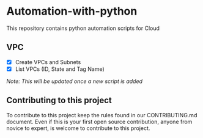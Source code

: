 # Automation-with-python

This repository contains python automation scripts for Cloud

## VPC
- [x] Create VPCs and Subnets
- [x] List VPCs (ID, State and Tag Name)

*Note: This will be updated once a new script is added*

## Contributing to this project

To contribute to this project keep the rules found in our CONTRIBUTING.md document. Even if this is your first open source contribution, anyone from novice to expert, is welcome to contribute to this project.

